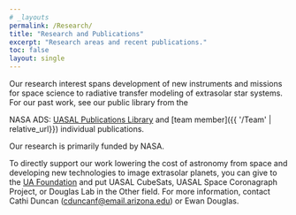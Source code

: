 ```yaml
---
# _layouts
permalink: /Research/
title: "Research and Publications"
excerpt: "Research areas and recent publications."
toc: false
layout: single
---
```


Our research interest spans development of new instruments and missions for space science to radiative transfer modeling of extrasolar star systems. For our past work, see our public library from the

NASA ADS: [UASAL Publications Library](https://ui.adsabs.harvard.edu/public-libraries/r6ora761TSasD0yJkA3y-g) and [team member]({{ '/Team' | relative_url}}) individual publications.

Our research is primarily funded by NASA.

To directly support our work lowering the cost of astronomy from space and developing new technologies to image extrasolar planets, you can give to the [UA Foundation](https://give.uafoundation.org/science-astronomy) and put UASAL CubeSats, UASAL Space Coronagraph Project, or Douglas Lab in the Other field. For more information, contact Cathi Duncan (cduncanf@email.arizona.edu) or Ewan Douglas.
